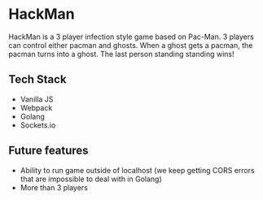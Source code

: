 # HackMan
HackMan is a 3 player infection style game based on Pac-Man. 3 players can control either pacman and ghosts. When a ghost gets a pacman, the pacman turns into a ghost. The last person standing standing wins!

## Tech Stack
- Vanilla JS
- Webpack
- Golang
- Sockets.io

## Future features
- Ability to run game outside of localhost (we keep getting CORS errors that are impossible to deal with in Golang)
- More than 3 players

